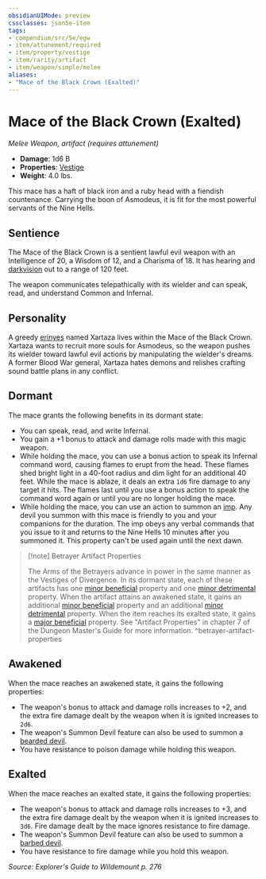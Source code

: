 ```yaml
---
obsidianUIMode: preview
cssclasses: json5e-item
tags:
- compendium/src/5e/egw
- item/attunement/required
- item/property/vestige
- item/rarity/artifact
- item/weapon/simple/melee
aliases: 
- "Mace of the Black Crown (Exalted)"
---
```

# Mace of the Black Crown (Exalted)
*Melee Weapon, artifact (requires attunement)*  

- **Damage**: 1d6 B
- **Properties**: [Vestige](/Systems/5e/rules/item-properties.md#Vestige)
- **Weight**: 4.0 lbs.

This mace has a haft of black iron and a ruby head with a fiendish countenance. Carrying the boon of Asmodeus, it is fit for the most powerful servants of the Nine Hells.

## Sentience

The Mace of the Black Crown is a sentient lawful evil weapon with an Intelligence of 20, a Wisdom of 12, and a Charisma of 18. It has hearing and [darkvision](/Systems/5e/rules/senses.md#darkvision) out to a range of 120 feet.

The weapon communicates telepathically with its wielder and can speak, read, and understand Common and Infernal.

## Personality

A greedy [erinyes](/Systems/5e/bestiary/fiend/erinyes.md) named Xartaza lives within the Mace of the Black Crown. Xartaza wants to recruit more souls for Asmodeus, so the weapon pushes its wielder toward lawful evil actions by manipulating the wielder's dreams. A former Blood War general, Xartaza hates demons and relishes crafting sound battle plans in any conflict.

## Dormant

The mace grants the following benefits in its dormant state:

- You can speak, read, and write Infernal.  
- You gain a +1 bonus to attack and damage rolls made with this magic weapon.  
- While holding the mace, you can use a bonus action to speak its Infernal command word, causing flames to erupt from the head. These flames shed bright light in a 40-foot radius and dim light for an additional 40 feet. While the mace is ablaze, it deals an extra `1d6` fire damage to any target it hits. The flames last until you use a bonus action to speak the command word again or until you are no longer holding the mace.  
- While holding the mace, you can use an action to summon an [imp](/Systems/5e/bestiary/fiend/imp.md). Any devil you summon with this mace is friendly to you and your companions for the duration. The imp obeys any verbal commands that you issue to it and returns to the Nine Hells 10 minutes after you summoned it. This property can't be used again until the next dawn.  

> [!note] Betrayer Artifact Properties
> 
> The Arms of the Betrayers advance in power in the same manner as the Vestiges of Divergence. In its dormant state, each of these artifacts has one [minor beneficial](/Systems/5e/tables/artifact-properties-minor-beneficial-properties.md) property and one [minor detrimental](/Systems/5e/tables/artifact-properties-minor-detrimental-properties.md) property. When the artifact attains an awakened state, it gains an additional [minor beneficial](/Systems/5e/tables/artifact-properties-minor-beneficial-properties.md) property and an additional [minor detrimental](/Systems/5e/tables/artifact-properties-minor-detrimental-properties.md) property. When the item reaches its exalted state, it gains a [major beneficial](/Systems/5e/tables/artifact-properties-major-beneficial-properties.md) property. See "Artifact Properties" in chapter 7 of the Dungeon Master's Guide for more information.
^betrayer-artifact-properties

## Awakened

When the mace reaches an awakened state, it gains the following properties:

- The weapon's bonus to attack and damage rolls increases to +2, and the extra fire damage dealt by the weapon when it is ignited increases to `2d6`.  
- The weapon's Summon Devil feature can also be used to summon a [bearded devil](/Systems/5e/bestiary/fiend/bearded-devil.md).  
- You have resistance to poison damage while holding this weapon.  

## Exalted

When the mace reaches an exalted state, it gains the following properties:

- The weapon's bonus to attack and damage rolls increases to +3, and the extra fire damage dealt by the weapon when it is ignited increases to `3d6`. Fire damage dealt by the mace ignores resistance to fire damage.  
- The weapon's Summon Devil feature can also be used to summon a [barbed devil](/Systems/5e/bestiary/fiend/barbed-devil.md).  
- You have resistance to fire damage while you hold this weapon.  

*Source: Explorer's Guide to Wildemount p. 276*